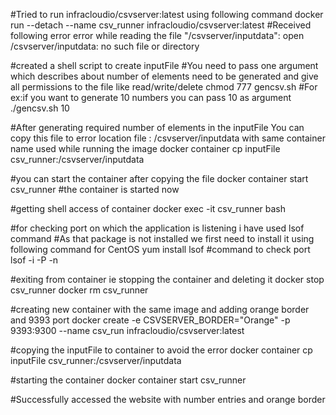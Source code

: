 #Tried to run infracloudio/csvserver:latest using following command
 docker run  --detach --name csv_runner infracloudio/csvserver:latest
#Received following error 
error while reading the file "/csvserver/inputdata": open /csvserver/inputdata: no such file or directory

#created a shell script to create inputFile 
#You need to pass one argument which describes about number of elements need to be generated and give all permissions to the file like read/write/delete
chmod 777 gencsv.sh
#For ex:if you want to generate 10 numbers you can pass 10 as argument 
./gencsv.sh 10

#After generating required number of elements in the inputFile You can copy this file to error location file : /csvserver/inputdata with same container name used while running the image
docker container cp inputFile csv_runner:/csvserver/inputdata

#you can start the container after copying the file 
docker container start csv_runner
#the container is started now

#getting shell access of  container
docker exec -it csv_runner bash

#for checking port on which the application is listening i have used lsof command
#As that package is not installed we first need to install it using following command for CentOS
yum install lsof 
#command to check port
lsof -i -P -n


#exiting from container ie stopping the container and deleting it
docker stop csv_runner
docker rm csv_runner

#creating new container with the same image and adding orange border and 9393 port 
docker create -e CSVSERVER_BORDER="Orange"  -p 9393:9300  --name csv_run infracloudio/csvserver:latest

#copying the inputFile to container to avoid the error 
docker container cp inputFile csv_runner:/csvserver/inputdata

#starting the container
docker container start csv_runner

#Successfully accessed the website with number entries and orange border


